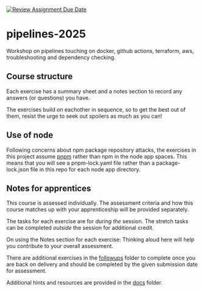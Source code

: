 [![Review Assignment Due Date](https://classroom.github.com/assets/deadline-readme-button-22041afd0340ce965d47ae6ef1cefeee28c7c493a6346c4f15d667ab976d596c.svg)](https://classroom.github.com/a/kHSDJCPS)
# pipelines-2025
Workshop on pipelines touching on docker, github actions, terraform, aws, troubleshooting and dependency checking.

## Course structure
Each exercise has a summary sheet and a notes section to record any answers (or questions) you have.

The exercises build on eachother in sequence, so to get the best out of them, resist the urge to seek out spoilers as much as you can!

## Use of node
Following concerns about npm package repository attacks, the exercises in this project assume [pnpm](https://pnpm.io/installation#using-homebrew) rather than npm in the node app spaces. This means that you will see a pnpm-lock.yaml file rather than a package-lock.json file in this repo for each node app directory.

## Notes for apprentices

This course is assessed individually. The assessment criteria and how this course matches up with your apprenticeship will be provided separately.

The tasks for each exercise are for *during the* session. The stretch tasks can be completed *outside* the session for additional credit. 

On using the Notes section for each exercise: Thinking aloud here will help you contribute to your overall assessment.

There are additional exercises in the [followups](./followups/) folder to complete once you are back on delivery and should be completed by the given submission date for assessment.

Additional hints and resources are provided in the [docs](./docs/) folder.


